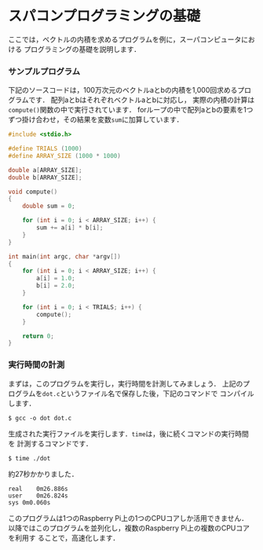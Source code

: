 # スパコンプログラミングの基礎

ここでは，ベクトルの内積を求めるプログラムを例に，スーパコンピュータにおける
プログラミングの基礎を説明します．

### サンプルプログラム

下記のソースコードは，100万次元のベクトルaとbの内積を1,000回求めるプログラムです．
配列aとbはそれぞれベクトルaとbに対応し，
実際の内積の計算は`compute()`関数の中で実行されています．
forループの中で配列aとbの要素を1つずつ掛け合わせ，その結果を変数`sum`に加算しています．

```c
#include <stdio.h>

#define TRIALS (1000)
#define ARRAY_SIZE (1000 * 1000)

double a[ARRAY_SIZE];
double b[ARRAY_SIZE];

void compute()
{
    double sum = 0;

    for (int i = 0; i < ARRAY_SIZE; i++) {
        sum += a[i] * b[i];
    }
}

int main(int argc, char *argv[])
{
    for (int i = 0; i < ARRAY_SIZE; i++) {
        a[i] = 1.0;
        b[i] = 2.0;
    }

    for (int i = 0; i < TRIALS; i++) {
        compute();
    }

    return 0;
}
```

### 実行時間の計測

まずは，このプログラムを実行し，実行時間を計測してみましょう．
上記のプログラムを`dot.c`というファイル名で保存した後，下記のコマンドで
コンパイルします．

```text
$ gcc -o dot dot.c
```

生成された実行ファイルを実行します．`time`は，後に続くコマンドの実行時間を
計測するコマンドです．

```text
$ time ./dot
```

約27秒かかりました．

```text
real	0m26.886s
user	0m26.824s
sys	0m0.060s
```

このプログラムは1つのRaspberry Pi上の1つのCPUコアしか活用できません．
以降ではこのプログラムを並列化し，複数のRaspberry Pi上の複数のCPUコアを利用す
ることで，高速化します．
